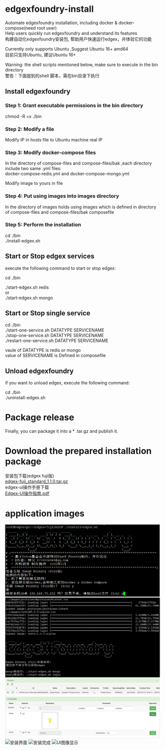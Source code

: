 # edgexfoundry-install

 Automate edgexfoundry installation, including docker & docker-compose(need root user)  
 Help users quickly run edgexfoundry and understand its features   
 构建自动化edgexfoundry安装包, 帮助用户快速运行edgex，并体验它的功能  
 
 Currently only supports Ubuntu ,Suggest Ubuntu 16+ amd64  
 目前只支持Ubuntu, 建议Ubuntu 16+  
 
 Warning: the shell scripts mentioned below, make sure to execute in the bin directory  
 警告：下面提到的shell 脚本，需在bin目录下执行  
  
## Install edgexfoundry 


### Step 1: Grant executable permissions in the bin directory

chmod -R +x ./bin

### Step 2: Modify a file

Modify IP in hosts file to Ubuntu machine real IP

### Step 3: Modify docker-compose files 

In the directory of compose-files and compose-files/bak ,each directory include two same .yml files:  
docker-compose-redis.yml and docker-compose-mongo.yml  

Modify image to yours in file

### Step 4: Put using images into images directory

In the directory of images holds using images which is defined in directory of compose-files and compose-files/bak composefile

### Step 5: Perform the installation

cd ./bin  
./install-edgex.sh

## Start or Stop edgex services

execute the following command to start or stop edgex:

cd ./bin  

./start-edgex.sh redis  
or  
./start-edgex.sh mongo  


## Start or Stop single service

cd ./bin  
./start-one-service.sh DATATYPE SERVICENAME  
./stop-one-service.sh DATATYPE SERVICENAME  
./restart-one-service.sh DATATYPE SERVICENAME  

vaule of DATATYPE is redis or mongo  
value of SERVICENAME is Defined in composefile

## Unload edgexfoundry 

if you want to unload edgex, execute the following command: 

cd ./bin  
./uninstall-edgex.sh

# Package release
Finally, you can package it into a * .tar.gz and publish it.

# Download the prepared installation package
安装包下载(edgex fuji版)  
[edgex-fuji_standard_1.1.0.tar.gz](http://edgexfoundry.net/discuz/forum.php?mod=viewthread&tid=74&extra=page%3D1)  
edgex-ui操作手册下载  
[Edgex-UI操作指南.pdf](http://edgexfoundry.net/discuz/forum.php?mod=viewthread&tid=76&extra=page%3D1)


# application images
![image](https://github.com/lesliechung88/edgexfoundry-install/blob/master/appimg/edgex-install1.png)
![image](https://github.com/lesliechung88/edgexfoundry-install/blob/master/appimg/edgex-install2.png)
![image](https://github.com/lesliechung88/edgexfoundry-install/blob/master/appimg/edgex-run1.png)
![安装界面](https://images.gitee.com/uploads/images/2020/0218/112811_7ba22436_1674860.png "edgex-install1.png")
![安装完成](https://images.gitee.com/uploads/images/2020/0218/112839_0599d795_1674860.png "edgex-install2.png")
![UI图像显示](https://images.gitee.com/uploads/images/2020/0218/112900_7f57cb7f_1674860.png "edgex-run1.png")
